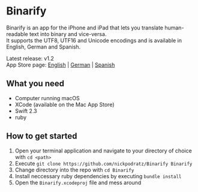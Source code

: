 # Binarify

Binarify is an app for the iPhone and iPad that lets you translate human-readable text into binary and vice-versa.   
It supports the UTF8, UTF16 and Unicode encodings and is available in English, German and Spanish.

Latest release: v1.2    
App Store page: [English](https://itunes.apple.com/app/binarify/id912928467?mt=8) | [German](https://itunes.apple.com/de/app/binarify/id912928467?mt=8) | [Spanish](https://itunes.apple.com/es/app/binarify/id912928467?mt=8)

## What you need
- Computer running macOS
- XCode (available on the Mac App Store)
- Swift 2.3
- ruby

## How to get started
1. Open your terminal application and navigate to your directory of choice with `cd <path>`
2. Execute `git clone https://github.com/nickpodratz/Binarify Binarify`
3. Change directory into the repo with `cd Binarify`
4. Install neccessary ruby dependencies by executing `bundle install`
5. Open the `Binarify.xcodeproj` file and mess around
